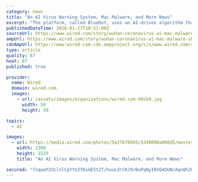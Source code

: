 ```yaml
---
category: news
title: "An AI Virus Warning System, Mac Malware, and More News"
excerpt: "The platform, called BlueDot, uses an AI-driven algorithm that scours foreign-language news reports, animal and plant disease networks, and official proclamations to give its clients advance warning to avoid danger zones like Wuhan if possible. The sneaky ..."
publishedDateTime: 2020-01-27T18:51:00Z
sourceUrl: https://www.wired.com/story/wuhan-coronavirus-ai-mac-malware-shlayer-trojan/
ampUrl: https://www.wired.com/story/wuhan-coronavirus-ai-mac-malware-shlayer-trojan/amp
cdnAmpUrl: https://www-wired-com.cdn.ampproject.org/c/s/www.wired.com/story/wuhan-coronavirus-ai-mac-malware-shlayer-trojan/amp
type: article
quality: 87
heat: 87
published: true

provider:
  name: Wired
  domain: wired.com
  images:
    - url: /assets/images/organizations/wired.com-50x50.jpg
      width: 50
      height: 50

topics:
  - AI

images:
  - url: https://media.wired.com/photos/5e2f670665c5340008a008d5/master/pass/Science_techintwo-1196094969.jpg
    width: 2300
    height: 1533
    title: "An AI Virus Warning System, Mac Malware, and More News"

secured: "fnqaeP2UclnlCpYYUJTKvmE5tZT/houLdrCKJ9rBuPqNyIRVQ4OUNcAqnQh2Ob0N10f6GRyagAVY1pIOzxq0vlkJ/QirMZBhpxa18L6aEbVY/odBN3sw+toQ45YMiO1kAnLOxXip1D7tjZ3cIEfIpjofR80tnMOgyP6BBGVeh3qi3OrPJAs7zpW9o3aK36jpJUCD71eYqFIzGVj2mZlmZuqPxWLPcuFVGfP3U18oX4KMUD6wTkyHCdif+FWWvmBwqbxRYrCE3fhh6yd4CEyz+6BFjVg/6BljecD6JhWYTArB1n5od8nqy8wNdEROIWMH;+ZfrswANuVy91o1AGTrltg=="
---
```


